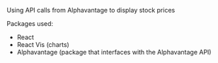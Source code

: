 Using API calls from Alphavantage to display stock prices

Packages used:
- React
- React Vis (charts)
- Alphavantage (package that interfaces with the Alphavantage API)
